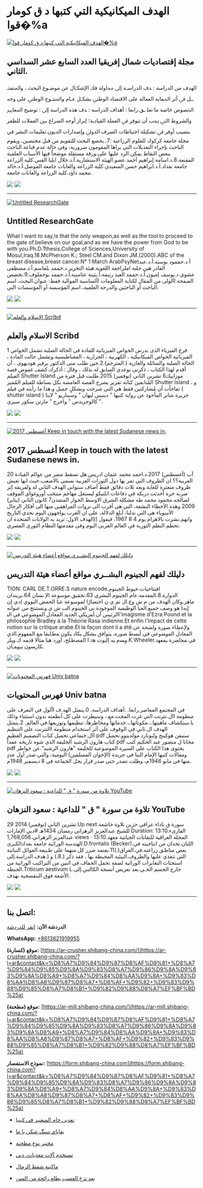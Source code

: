 # الهدف الميكانيكية التي كتبها د ق كومار قوا�%a

<a href="https://swt.shibang-china.com/?l=ar&img&k=%D8%A7%D9%84%D9%87%D8%AF%D9%81+%D8%A7%D9%84%D9%85%D9%8A%D9%83%D8%A7%D9%86%D9%8A%D9%83%D9%8A%D8%A9+%D8%A7%D9%84%D8%AA%D9%8A+%D9%83%D8%AA%D8%A8%D9%87%D8%A7+%D8%AF+%D9%82+%D9%83%D9%88%D9%85%D8%A7%D8%B1+%D9%82%D9%88%D8%A7%EF%BF%BD%25a" target="_blank">![الهدف الميكانيكية التي كتبها د ق كومار قوا�%a](http://static.shibang-china.com/all-800x300/1140.jpg)</a>

## مجلة إقتصاديات شمال إفريقيا العدد السابع عشر السداسي الثاني.
اﻟﻬﺪف ﻣﻦ اﻟﺪراﺳﺔ : ﺪف اﻟﺪراﺳـﺔ إﱃ ﳏﺎوﻟﺔ ﻓﻚ اﻹﺷﻜـﺎل ﻋﻦ ﻣﻮﺿـﻮع اﻟﺒﺤﺚ ، واﳌﺘﻤﺜـ ــﻞ ﰲ أﺛﺮ اﳊﻤﺎﻳﺔ اﻟﻔﻌﺎﻟﺔ ﻋﻠﻰ اﻻﻗﺘﺼﺎد اﻟﻮﻃﲏ ﺑﺸﻜـﻞ ﻋـﺎم واﳌﻨﺘـﻮج اﻟﻮﻃﲏ ﻋﻠﻰ وﺟﻪ اﳋﺼﻮص ﺧﺎﺻﺔ ﻣﺎ ﺗﻌﻠ ـﻖ.راﺑﻌﺎ : أﻫﺪاف اﻟﺪراﺳﺔ : ﺪف ﻫﺬﻩ اﻟﺪراﺳﺔ إﱃ : ﺗﻮﺿﻴﺢ اﳌﻌﺎﻳﲑ واﻟﺸﺮوط اﻟﱵ ﳚﺐ أن ﺗﺘﻮﻓﺮ ﰲ اﻟﻌﻤﻠﺔ اﻟﻘﻴﺎدﻳﺔ؛ إﺑﺮاز أوﺟﻪ اﻟﺼﺮاع ﺑﲔ اﻟﻌﻤﻼت ﻟﻠﻈﻔﺮ ﺑﻨﺼﻴﺐ أوﻓﺮ ﰲ ﺗﺸﻜﻴﻠﺔ اﺣﺘﻴﺎﻃﺎت اﻟﺼﺮف اﻟﺪوﱄ وإﺻﺪارات اﻟﺪﻳﻮن.ﺗﻌﻠﻴﻤﺎت اﻟﻨﺸﺮ ﻓﻲ ﻣﺠﻠﺔ ﺟﺎﻣﻌﺔ ﻛﺮﻛﻮك ﻟﻠﻌﻠﻮم اﻟﺰراﻋﻴﺔ :7. ﻳﺨﻀﻊ اﻟﺒﺤﺚ ﻟﻠﺘﻘﻮﻳﻢ ﻣﻦ ﻗﺒﻞ ﻣﺨﺘﺼﻴﻦ، وﻳﻘﻮم اﻟﺒﺎﺣﺚ ﺑﺈﺟﺮاء اﻟﺘﻌﺪﻳﻼت اﻟﺘﻲ ﻳﺮاﻫﺎ اﻟﻤﻘﻮﻣﻮن ﺿﺮورﻳﺔ، وﻓﻲ ﺣﺎﻟﺔ ﻋﺪم ﻗﻨﺎﻋﺔ اﻟﺒﺎﺣﺚ ﺑﺒﻌﺾ اﻟﻨﻘﺎط ﻳﻤﻜﻦ اﻟﺮد ﻋﻠﻴﻬﺎ ﻋﻠﻰ.ورﻗﺔ ﻣﺴﺘﻘﻠﺔ ﻣﻮﺿﺤﺎً ﻓﻴﻬﺎ اﻷﺳﺒﺎب اﻟﻌﻠﻤﻴﺔ اﻟﻤﻘﻨﻌﺔ.8.د.اﺳﺎﻣﺔ إﺑﺮاﻫﻴﻢ أﺣﻤﺪ.ﻋﻀﻮ.اﻟﻬﻴﺌﺔ اﻻﺳﺘﺸﺎرﻳﺔ.أ.د.ﺟﻼل اﻳﻠﻴﺎ اﻟﻘﺲ.ﻛﻠﻴﺔ اﻟﺰراﻋﺔ ﺟﺎﻣﻌﺔ ﺑﻐﺪاد.أ.د.اﺑﺮاﻫﻴﻢ ﺣﺴﻦ اﻟﺴﻌﻴﺪي.ﻛﻠﻴﺔ اﻟﺰراﻋﺔ واﻟﻐﺎﺑﺎت ﺟﺎﻣﻌﺔ اﻟﻤﻮﺻﻞ.أ.د.ﺧﺎﻟﺪ ﻣﺤﻤﺪ داؤد.ﻛﻠﻴﺔ اﻟﺰراﻋﺔ واﻟﻐﺎﺑﺎت ﺟﺎﻣﻌﺔ.


<a href="https://whatsapp.shibangsoft.com/WhatsApp.php" target="_blank" title="WhatsApp">![](http://static.shibang-china.com/icon/whatsapp.png)</a> <a href="https://swt.shibang-china.com/?l=ar&icon&k=%D8%A7%D9%84%D9%87%D8%AF%D9%81+%D8%A7%D9%84%D9%85%D9%8A%D9%83%D8%A7%D9%86%D9%8A%D9%83%D9%8A%D8%A9+%D8%A7%D9%84%D8%AA%D9%8A+%D9%83%D8%AA%D8%A8%D9%87%D8%A7+%D8%AF+%D9%82+%D9%83%D9%88%D9%85%D8%A7%D8%B1+%D9%82%D9%88%D8%A7%EF%BF%BD%25a" target="_blank">![](http://static.shibang-china.com/icon/chat-ar.png)</a>

---

<a href="https://swt.shibang-china.com/?l=ar&img&k=%D8%A7%D9%84%D9%87%D8%AF%D9%81+%D8%A7%D9%84%D9%85%D9%8A%D9%83%D8%A7%D9%86%D9%8A%D9%83%D9%8A%D8%A9+%D8%A7%D9%84%D8%AA%D9%8A+%D9%83%D8%AA%D8%A8%D9%87%D8%A7+%D8%AF+%D9%82+%D9%83%D9%88%D9%85%D8%A7%D8%B1+%D9%82%D9%88%D8%A7%EF%BF%BD%25a" target="_blank">![Untitled ResearchGate](http://static.shibang-china.com/all-800x300/1136.jpg)</a>

## Untitled ResearchGate
What I want to say,is that the only weapon,as well as the tool to proceed to the gate of.believe on our goal,and as we have the power from God to be with you.Ph.D.Tthesis.College of Sciences,University of Mosul,Iraq.18.McPherson K.; Steel CM.and Dixon JM.(2000).ABC of the breast disease,breast cancer.N° 1 March ArabPsyNetأ.د.حممود بوسنه.أ.د.عبد القادر هين.جلنة املراجعة اللغوية.هيئة التحرير.د.حممد بلقاسم.أ.د.مصطفى عشوي.د.يوسف إميون.أ.د.حممد العيد رتيمة.أ.بثينة عثامنية.أ.د.حممد بوخملوف.9.تخصص الصفحة األولى من المقال لكتابة المعلومات األساسية الموالية فقط: عنوان.البحث، اسم الباحث أو الباحثين والدرجة العلمية، اسم المؤسسة أو المؤسسات التي.


<a href="https://whatsapp.shibangsoft.com/WhatsApp.php" target="_blank" title="WhatsApp">![](http://static.shibang-china.com/icon/whatsapp.png)</a> <a href="https://swt.shibang-china.com/?l=ar&icon&k=%D8%A7%D9%84%D9%87%D8%AF%D9%81+%D8%A7%D9%84%D9%85%D9%8A%D9%83%D8%A7%D9%86%D9%8A%D9%83%D9%8A%D8%A9+%D8%A7%D9%84%D8%AA%D9%8A+%D9%83%D8%AA%D8%A8%D9%87%D8%A7+%D8%AF+%D9%82+%D9%83%D9%88%D9%85%D8%A7%D8%B1+%D9%82%D9%88%D8%A7%EF%BF%BD%25a" target="_blank">![](http://static.shibang-china.com/icon/chat-ar.png)</a>

---

<a href="https://swt.shibang-china.com/?l=ar&img&k=%D8%A7%D9%84%D9%87%D8%AF%D9%81+%D8%A7%D9%84%D9%85%D9%8A%D9%83%D8%A7%D9%86%D9%8A%D9%83%D9%8A%D8%A9+%D8%A7%D9%84%D8%AA%D9%8A+%D9%83%D8%AA%D8%A8%D9%87%D8%A7+%D8%AF+%D9%82+%D9%83%D9%88%D9%85%D8%A7%D8%B1+%D9%82%D9%88%D8%A7%EF%BF%BD%25a" target="_blank">![الاسلام والعلم Scribd](http://static.shibang-china.com/all-800x300/296.jpg)</a>

## الاسلام والعلم Scribd
1 فرع الفيزياء الذى يدرس الخواص الفيزيائية للمادة فى الحالة الصلبة.تشمل الخواص الفيزيائية الخواص الميكانيكية ، الكهربية ، الحرارية ، المغناطيسية.وتشمل حالت المادة ، الحالة الصلبة والسائلة والغازية (.المترجم).2.حين طلب منى الدكتور برفيز هودبهوى ، أن أقدم لهذا الكتاب ، ذكرنى بوعدي السابق له بذلك ، وقال : أذكرك.كشف غموض قصة الفيلم Shutter Island موزاييك6 تشرين الثاني (نوفمبر) 2015.طلبت قبل فترة من المُتابعين كتابة تقرير يشرح القصة الغامضة بكل بساطة للفيلم المُميز Shutter Island ، و تفاجأت أن مُشاركتين فقط هي التي شرحت وبشكلٍ جميل و.هذا ما رأيته في فيلم ( shutter island ) جزيرة شاتر المأخوذ عن رواية كتبها ” دينيس ليهان ” وسيناريو ” لايتا كالوجريدس ” واخرج ” مارتن سكور سيزي ”.


<a href="https://whatsapp.shibangsoft.com/WhatsApp.php" target="_blank" title="WhatsApp">![](http://static.shibang-china.com/icon/whatsapp.png)</a> <a href="https://swt.shibang-china.com/?l=ar&icon&k=%D8%A7%D9%84%D9%87%D8%AF%D9%81+%D8%A7%D9%84%D9%85%D9%8A%D9%83%D8%A7%D9%86%D9%8A%D9%83%D9%8A%D8%A9+%D8%A7%D9%84%D8%AA%D9%8A+%D9%83%D8%AA%D8%A8%D9%87%D8%A7+%D8%AF+%D9%82+%D9%83%D9%88%D9%85%D8%A7%D8%B1+%D9%82%D9%88%D8%A7%EF%BF%BD%25a" target="_blank">![](http://static.shibang-china.com/icon/chat-ar.png)</a>

---

<a href="https://swt.shibang-china.com/?l=ar&img&k=%D8%A7%D9%84%D9%87%D8%AF%D9%81+%D8%A7%D9%84%D9%85%D9%8A%D9%83%D8%A7%D9%86%D9%8A%D9%83%D9%8A%D8%A9+%D8%A7%D9%84%D8%AA%D9%8A+%D9%83%D8%AA%D8%A8%D9%87%D8%A7+%D8%AF+%D9%82+%D9%83%D9%88%D9%85%D8%A7%D8%B1+%D9%82%D9%88%D8%A7%EF%BF%BD%25a" target="_blank">![أغسطس 2017 Keep in touch with the latest Sudanese news in.](http://static.shibang-china.com/all-800x300/95.jpg)</a>

## أغسطس 2017 Keep in touch with the latest Sudanese news in.
20 آب (أغسطس) 2017.د.احمد محمد عثمان ادريس.هل تسقط مصر من عوالم القيادة العربية؟؟ ان الظروف التي تمر بها دول الثورات العربية تسمى بالاصعب،حيث انها تعيش ظروف متعثرة للغاية.وبعد ثلاث دقائق فقط أضاف ستواني الهدف الثاني له ولفريقه إثر ضربة حرة أحدثت دربكة في دفاعات اتلتيكو ليستغل مهاجم منتخب أوروغواي الموقف لصالحه.محمود محمد طه مشكلة الشرق الاوسط الحوار المتمدن7 كانون الثاني (يناير) 2009.وهذه الأخطاء البشعة، التي هى أقرب الى نزوات المراهقين منها الى أفكار الرجال الأسوياء هى التي تدلنا، أبلغ الدلالة، على ان العرب يواجهون اليوم تحدي التاريخ وانهم.نشرت بالاهرام يوم 4 8 1967، فيقول ((الهدف الاول: تريد به الولايات المتحدة ان تحطم النظم الثورية في العالم العربى اليوم وفى مقدمتها النظام الثوري المصري.


<a href="https://whatsapp.shibangsoft.com/WhatsApp.php" target="_blank" title="WhatsApp">![](http://static.shibang-china.com/icon/whatsapp.png)</a> <a href="https://swt.shibang-china.com/?l=ar&icon&k=%D8%A7%D9%84%D9%87%D8%AF%D9%81+%D8%A7%D9%84%D9%85%D9%8A%D9%83%D8%A7%D9%86%D9%8A%D9%83%D9%8A%D8%A9+%D8%A7%D9%84%D8%AA%D9%8A+%D9%83%D8%AA%D8%A8%D9%87%D8%A7+%D8%AF+%D9%82+%D9%83%D9%88%D9%85%D8%A7%D8%B1+%D9%82%D9%88%D8%A7%EF%BF%BD%25a" target="_blank">![](http://static.shibang-china.com/icon/chat-ar.png)</a>

---

<a href="https://swt.shibang-china.com/?l=ar&img&k=%D8%A7%D9%84%D9%87%D8%AF%D9%81+%D8%A7%D9%84%D9%85%D9%8A%D9%83%D8%A7%D9%86%D9%8A%D9%83%D9%8A%D8%A9+%D8%A7%D9%84%D8%AA%D9%8A+%D9%83%D8%AA%D8%A8%D9%87%D8%A7+%D8%AF+%D9%82+%D9%83%D9%88%D9%85%D8%A7%D8%B1+%D9%82%D9%88%D8%A7%EF%BF%BD%25a" target="_blank">![دليلك لفهم الجينوم البشــري مواقع أعضاء هيئة التدريس](http://static.shibang-china.com/all-800x300/919.jpg)</a>

## دليلك لفهم الجينوم البشــري مواقع أعضاء هيئة التدريس
TION: CARL DE.T.ORRE.S nature encode.افتتاحيات.خيوط الجينوم الدوارة.8.المقدمة.عام الجينوم البشري 63.تحقيق.موسوعة الإ نسان 64.بريندان ماهر.وكان الهدف من م ش وع.ال تم ي ن اختصارًا لموسوعة عنا الحمض النووي )دي إن إيه( هو وصف جميع.العنا الوظيفية الموجودة ني الجينوم الب ش ي.ونستنتج من عنوانه الرئيس أن.ﺃﻤﺭﻴﻜﻲ ﺍﻟﺠﺩﻴﺩ ﺍﻟﻤﻌﺎﺩل ﺍﻟﻤﻭﻀﻭﻋﻲ ﻓﻲ ﺍﻟﻨl&#39;imagisme d&#39;Ezra Pound et la philosophie Bradley à la Théorie Rasa indienne.Et enfin l&#39;impact de cette notion sur la critique arabe.Et la façon dont il a été.ﻭﻹﻋﻁﺎﺀ ﺼﻭﺭﺓ ﻭﺍﻀﺤﺔ ﻋﻥ ﺍﻟﻤﻌﺎﺩل ﺍﻟﻤﻭﻀﻭﻋﻲ ﻓﻲ ﺃﺒﺴﻁ ﺼﻭﺭﻩ، ﻴﺘﻭﺍﻓﻕ ﺒﺸﻜل ﻴﻜﺎﺩ ﻴﻜﻭﻥ ﻤﻁﺎﺒﻘﺎ ﻤﻊ ﺍﻟﻤﻔﻬﻭﻡ.ﺍﻟﺫﻱ ﻭﺴﻡ ﺒﻪ ﺇﻟﻴﻭﺕ ﻫﺫ.ﺍ ﺍﻟﻤﺼﻁﻠﺢ، ﺃﻭﺭﺩ ﻫﻨﺎ ﻤﺜﺎﻻ ﻗﺩﻤﻪ ﻙ.ﻭﻴﻠﺭ.K.Wheeler.ﻓﻲ ﻤﺤﺎﻀﺭﺓ ﺒﻤﻌﻬﺩ ﻜﺎﺭﺴﻭﻥ ﻨﻴﻭﻤـﺎﻥ.


<a href="https://whatsapp.shibangsoft.com/WhatsApp.php" target="_blank" title="WhatsApp">![](http://static.shibang-china.com/icon/whatsapp.png)</a> <a href="https://swt.shibang-china.com/?l=ar&icon&k=%D8%A7%D9%84%D9%87%D8%AF%D9%81+%D8%A7%D9%84%D9%85%D9%8A%D9%83%D8%A7%D9%86%D9%8A%D9%83%D9%8A%D8%A9+%D8%A7%D9%84%D8%AA%D9%8A+%D9%83%D8%AA%D8%A8%D9%87%D8%A7+%D8%AF+%D9%82+%D9%83%D9%88%D9%85%D8%A7%D8%B1+%D9%82%D9%88%D8%A7%EF%BF%BD%25a" target="_blank">![](http://static.shibang-china.com/icon/chat-ar.png)</a>

---

<a href="https://swt.shibang-china.com/?l=ar&img&k=%D8%A7%D9%84%D9%87%D8%AF%D9%81+%D8%A7%D9%84%D9%85%D9%8A%D9%83%D8%A7%D9%86%D9%8A%D9%83%D9%8A%D8%A9+%D8%A7%D9%84%D8%AA%D9%8A+%D9%83%D8%AA%D8%A8%D9%87%D8%A7+%D8%AF+%D9%82+%D9%83%D9%88%D9%85%D8%A7%D8%B1+%D9%82%D9%88%D8%A7%EF%BF%BD%25a" target="_blank">![فهرس المحتويات Univ batna](http://static.shibang-china.com/all-800x300/843.jpg)</a>

## فهرس المحتويات Univ batna
في المجتمع المعاصر.رابعا. .أهداف الدراسة. 0.يتمثل الهد.ف األول في التعرف على منظومة اال.نترنت التي غزت المجت.مع.، وسيطرت على كل.أنظمته بدون استثناء وذلك با.ستكشاف ماهيتها.،.مكوناتها.،.خدماتها ومخاطرها، تنظيمها وتوزيعها.في العالم. 2.يتمثل الهدف ال.ثاني في الوقوف على أثر استخدام منظومة االنترنت على التنظيم اال.جتماعي.تحميل كتاب التصميم العظيم pdf ستيفن هوكينج وليونارد مولدينوو.تحميل كتاب هارون الرشيد الخليفة الذى شوه تاريخه عمداً pdf مجانا ل منصور عبد الحكيم كتب pdf يحتوى هذا الكتاب على السيرة الموضوعية للخليفة &quot;هارون الرشيد&quot;.عن خواطر ومقالات كتبها الإمام البنا في جريدة (الإخوان المسلمين) اليومية، والتي صدر أول عددٍ منها في مايو 1946م، وظلت تصدر حتى صدر قرار بحل الجماعة في 8 ديسمبر 1948م.


<a href="https://whatsapp.shibangsoft.com/WhatsApp.php" target="_blank" title="WhatsApp">![](http://static.shibang-china.com/icon/whatsapp.png)</a> <a href="https://swt.shibang-china.com/?l=ar&icon&k=%D8%A7%D9%84%D9%87%D8%AF%D9%81+%D8%A7%D9%84%D9%85%D9%8A%D9%83%D8%A7%D9%86%D9%8A%D9%83%D9%8A%D8%A9+%D8%A7%D9%84%D8%AA%D9%8A+%D9%83%D8%AA%D8%A8%D9%87%D8%A7+%D8%AF+%D9%82+%D9%83%D9%88%D9%85%D8%A7%D8%B1+%D9%82%D9%88%D8%A7%EF%BF%BD%25a" target="_blank">![](http://static.shibang-china.com/icon/chat-ar.png)</a>

---

<a href="https://swt.shibang-china.com/?l=ar&img&k=%D8%A7%D9%84%D9%87%D8%AF%D9%81+%D8%A7%D9%84%D9%85%D9%8A%D9%83%D8%A7%D9%86%D9%8A%D9%83%D9%8A%D8%A9+%D8%A7%D9%84%D8%AA%D9%8A+%D9%83%D8%AA%D8%A8%D9%87%D8%A7+%D8%AF+%D9%82+%D9%83%D9%88%D9%85%D8%A7%D8%B1+%D9%82%D9%88%D8%A7%EF%BF%BD%25a" target="_blank">![تلاوة من سورة &quot; ق &quot; للداعية : سعود النزهان YouTube](http://static.shibang-china.com/all-800x300/1281.jpg)</a>

## تلاوة من سورة &quot; ق &quot; للداعية : سعود النزهان YouTube
29 تشرين الثاني (نوفمبر) 2014.Up next.سورة ق باداء عراقي حزين تلاوة خاشعة للشيخ عبدالعزيز الزهراني رمضان 1434هـ #دبي الإمارات Duration: 13:10.القارىء عبدالعزيز الزهراني 1,768,056 views &middot; 13:10.اﻟﻤﺠﻠﺔ اﻟﻌراﻗﻴﺔ ﻟﻠﺘﻘﺎﻨﺎت اﻟﺤﻴﺎﺘﻴﺔ معهد الهندسة الوراثية جامعة بغدادﺍﻟﻜﺒﺮﻯ.D.frontalis (Becker).ﺍﻟﻠﺘﺎﻥ.ﺗﺤﺪﺍﻥ ﻣﻦ ﺍﻧﺘﺎﺟﻴﺘﻪ ﻓﻲ ﺑﻌﺾ ﻣﻨﺎﻁﻖ ﺯﺭﺍﻋﺘﻪ.ﻓﻲ.ﺍﻟﻌﺮﺍﻕ(.)11.ﻳﻌﺘﻤﺪ ﺿﺮﺭ ﻛﻞ.ﻣﻨﻬﻤﺎ ﻋﻠﻰ ﻁﺒﻴﻌﺔ.ﺍﻟﻌﻮﺍﺋﻞ ﺍﻟﻨﺒﺎﺗﻴﺔ ﺍﻟﺘﻲ ﺗﺘﻐﺬﻯ ﻋﻠﻴﻬﺎ ﻭﺍﻟﻈﺮﻭﻑ.ﺍﻟﺒﻴﺌﻴﺔ ﺍﻟﻤﺤﻴﻄﺔ ﺑﻬﺎ ، ﻓﻘﺪ ﺫﻛﺮ (.8.) ﻭ (.ﻫﺪﻑ.ﺍﻟﺪﺭﺍﺳﺔ.ﺇﻟﻰ ﺍﺳﺘﺤﺜﺎﺙ ﺍﻟﺘﻐﺎﻳﺮﺍﺕ ﺍﻟﻮﺭﺍﺛﻴﺔ ﻟﺼﻔﺔ ﺗﺤﻤﻞ ﺍﻟﺠﻔﺎﻑ ﻓﻲ ﺍﺛﻨﻴﻦ ﻣﻦ ﺍﻟﺘﺮﺍﻛﻴﺐ ﺍﻟﻮﺭﺍﺛﻴﺔ ﻣﻦ ﺍﻟﺤﻨﻄﺔ.Triticum aestivum L.ﺧﺎﺭﺝ ﺍﻟﺠﺴﻢ ﺍﻟﺤ.ﻲ.ﺑﻌﺪ ﺗﻌﺮﻳﺾ ﺃﻧﺴﺠﺔ ﺍﻟﻜﺎﻟﺲ.ﺇﻟﻰ ﺍﻷﺷﻌﺔ ﻓﻮﻕ ﺍﻟﺒﻨﻔﺴﺠﻴﺔ ﺑﻬﺪﻑ.


<a href="https://whatsapp.shibangsoft.com/WhatsApp.php" target="_blank" title="WhatsApp">![](http://static.shibang-china.com/icon/whatsapp.png)</a> <a href="https://swt.shibang-china.com/?l=ar&icon&k=%D8%A7%D9%84%D9%87%D8%AF%D9%81+%D8%A7%D9%84%D9%85%D9%8A%D9%83%D8%A7%D9%86%D9%8A%D9%83%D9%8A%D8%A9+%D8%A7%D9%84%D8%AA%D9%8A+%D9%83%D8%AA%D8%A8%D9%87%D8%A7+%D8%AF+%D9%82+%D9%83%D9%88%D9%85%D8%A7%D8%B1+%D9%82%D9%88%D8%A7%EF%BF%BD%25a" target="_blank">![](http://static.shibang-china.com/icon/chat-ar.png)</a>

---
## اتصل بنا:

**الدردشة الآن:** [انقر للدردشة](https://swt.shibang-china.com?l=ar&contact&k=%D8%A7%D9%84%D9%87%D8%AF%D9%81+%D8%A7%D9%84%D9%85%D9%8A%D9%83%D8%A7%D9%86%D9%8A%D9%83%D9%8A%D8%A9+%D8%A7%D9%84%D8%AA%D9%8A+%D9%83%D8%AA%D8%A8%D9%87%D8%A7+%D8%AF+%D9%82+%D9%83%D9%88%D9%85%D8%A7%D8%B1+%D9%82%D9%88%D8%A7%EF%BF%BD%25a)

**WhatsApp:**  [+8613621919955](https://whatsapp.shibangsoft.com/WhatsApp.php)

**موقع (كسارة):** [https://ar-crusher.shibang-china.com/](https://ar-crusher.shibang-china.com/?l=ar&contact&k=%D8%A7%D9%84%D9%87%D8%AF%D9%81+%D8%A7%D9%84%D9%85%D9%8A%D9%83%D8%A7%D9%86%D9%8A%D9%83%D9%8A%D8%A9+%D8%A7%D9%84%D8%AA%D9%8A+%D9%83%D8%AA%D8%A8%D9%87%D8%A7+%D8%AF+%D9%82+%D9%83%D9%88%D9%85%D8%A7%D8%B1+%D9%82%D9%88%D8%A7%EF%BF%BD%25a)

**موقع (مطحنة):** [https://ar-mill.shibang-china.com/](https://ar-mill.shibang-china.com/?l=ar&contact&k=%D8%A7%D9%84%D9%87%D8%AF%D9%81+%D8%A7%D9%84%D9%85%D9%8A%D9%83%D8%A7%D9%86%D9%8A%D9%83%D9%8A%D8%A9+%D8%A7%D9%84%D8%AA%D9%8A+%D9%83%D8%AA%D8%A8%D9%87%D8%A7+%D8%AF+%D9%82+%D9%83%D9%88%D9%85%D8%A7%D8%B1+%D9%82%D9%88%D8%A7%EF%BF%BD%25a)

**نموذج الاستفسار:** [https://form.shibang-china.com](https://form.shibang-china.com?l=ar&contact&k=%D8%A7%D9%84%D9%87%D8%AF%D9%81+%D8%A7%D9%84%D9%85%D9%8A%D9%83%D8%A7%D9%86%D9%8A%D9%83%D9%8A%D8%A9+%D8%A7%D9%84%D8%AA%D9%8A+%D9%83%D8%AA%D8%A8%D9%87%D8%A7+%D8%AF+%D9%82+%D9%83%D9%88%D9%85%D8%A7%D8%B1+%D9%82%D9%88%D8%A7%EF%BF%BD%25a)

* [تعدين خام المنغنيز في كينيا](../23/%D8%AA%D8%B9%D8%AF%D9%8A%D9%86%20%D8%AE%D8%A7%D9%85%20%D8%A7%D9%84%D9%85%D9%86%D8%BA%D9%86%D9%8A%D8%B2%20%D9%81%D9%8A%20%D9%83%D9%8A%D9%86%D9%8A%D8%A7.md)

* [بقایای سنگ شکن با ما](../22/%D8%A8%D9%82%D8%A7%DB%8C%D8%A7%DB%8C%20%D8%B3%D9%86%DA%AF%20%D8%B4%DA%A9%D9%86%20%D8%A8%D8%A7%20%D9%85%D8%A7.md)

* [مختبر نوع مطحنة](../23/%D9%85%D8%AE%D8%AA%D8%A8%D8%B1%20%D9%86%D9%88%D8%B9%20%D9%85%D8%B7%D8%AD%D9%86%D8%A9.md)

* [تستخدم آلات مغذيات، دبي](../22/%D8%AA%D8%B3%D8%AA%D8%AE%D8%AF%D9%85%20%D8%A2%D9%84%D8%A7%D8%AA%20%D9%85%D8%BA%D8%B0%D9%8A%D8%A7%D8%AA%D8%8C%20%D8%AF%D8%A8%D9%8A.md)

* [ماكينة شفط الرمال](../21/%D9%85%D8%A7%D9%83%D9%8A%D9%86%D8%A9%20%D8%B4%D9%81%D8%B7%20%D8%A7%D9%84%D8%B1%D9%85%D8%A7%D9%84.md)

* [بعد نزع العصب يطلع رائحة من السن](../21/%D8%A8%D8%B9%D8%AF%20%D9%86%D8%B2%D8%B9%20%D8%A7%D9%84%D8%B9%D8%B5%D8%A8%20%D9%8A%D8%B7%D9%84%D8%B9%20%D8%B1%D8%A7%D8%A6%D8%AD%D8%A9%20%D9%85%D9%86%20%D8%A7%D9%84%D8%B3%D9%86.md)